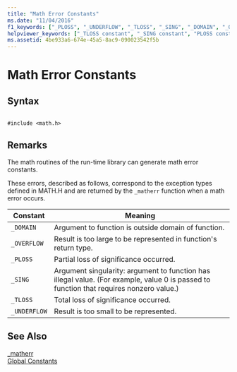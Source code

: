 ```yaml
---
title: "Math Error Constants"
ms.date: "11/04/2016"
f1_keywords: ["_PLOSS", "_UNDERFLOW", "_TLOSS", "_SING", "_DOMAIN", "_OVERFLOW"]
helpviewer_keywords: ["_TLOSS constant", "_SING constant", "PLOSS constant", "UNDERFLOW constant", "_UNDERFLOW constant", "_OVERFLOW constant", "DOMAIN constant", "OVERFLOW constant", "TLOSS constant", "SING constant", "_DOMAIN constant", "_PLOSS constant", "math error constants"]
ms.assetid: 4be933a6-674e-45a5-8ac9-090023542f5b
---
```

# Math Error Constants

## Syntax

```

#include <math.h>
```

## Remarks

The math routines of the run-time library can generate math error constants.

These errors, described as follows, correspond to the exception types defined in MATH.H and are returned by the `_matherr` function when a math error occurs.

|Constant|Meaning|
|--------------|-------------|
|`_DOMAIN`|Argument to function is outside domain of function.|
|`_OVERFLOW`|Result is too large to be represented in function's return type.|
|`_PLOSS`|Partial loss of significance occurred.|
|`_SING`|Argument singularity: argument to function has illegal value. (For example, value 0 is passed to function that requires nonzero value.)|
|`_TLOSS`|Total loss of significance occurred.|
|`_UNDERFLOW`|Result is too small to be represented.|

## See Also

[_matherr](../c-runtime-library/reference/matherr.md)<br/>
[Global Constants](../c-runtime-library/global-constants.md)